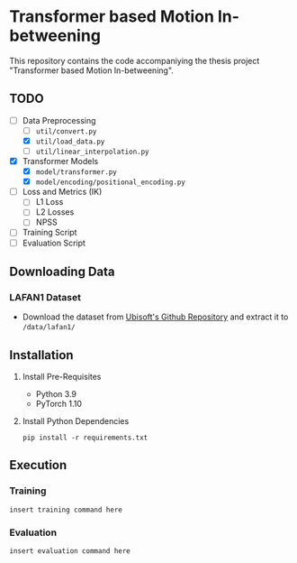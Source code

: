 # Transformer based Motion In-betweening

This repository contains the code accompaniying the thesis project "Transformer based Motion In-betweening".

## TODO

- [ ] Data Preprocessing 
    - [ ] `util/convert.py`
    - [x] `util/load_data.py`
    - [ ] `util/linear_interpolation.py`
- [x] Transformer Models 
    - [x] `model/transformer.py`
    - [x] `model/encoding/positional_encoding.py`
- [ ] Loss and Metrics (IK)
    - [ ] L1 Loss
    - [ ] L2 Losses
    - [ ] NPSS
- [ ] Training Script
- [ ] Evaluation Script

## Downloading Data

### LAFAN1 Dataset

- Download the dataset from [Ubisoft's Github Repository](https://github.com/ubisoft/ubisoft-laforge-animation-dataset/blob/master/lafan1/lafan1.zip) and extract it to `/data/lafan1/`

## Installation

1. Install Pre-Requisites 

    - Python 3.9
    - PyTorch 1.10

2. Install Python Dependencies

    ```pip install -r requirements.txt```

## Execution

### Training

```insert training command here```

### Evaluation

```insert evaluation command here```





